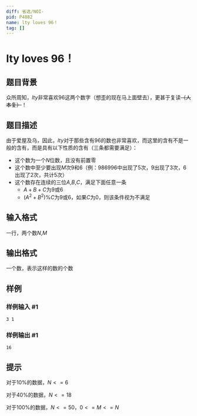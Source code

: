 ```yaml
---
diff: 省选/NOI-
pid: P4882
name: lty loves 96！
tag: []
---
```

# lty loves 96！
## 题目背景

众所周知，$lty$非常喜欢$96$这两个数字（想歪的现在马上面壁去），更甚于复读~~（人本复）~~！
## 题目描述

由于爱屋及乌，因此，$lty$对于那些含有$96$的数也非常喜欢，而这里的含有不是一般的含有，而是具有以下性质的含有（三条都需要满足）：
* 这个数为一个$N$位数，且没有前置零
* 这个数中至少要出现$M$次$9$和$6$（例：$986996$中出现了$5$次，$9$出现了$3$次，$6$出现了$2$次，共计$5$次）
* 这个数存在连续的三位$A$,$B$,$C$，满足下面任意一条
	* $A+B+C$为$9$或$6$
	* $(A^2+B^2)$%$C$为$9$或$6$，如果$C$为$0$，则该条件视为不满足
## 输入格式

一行，两个数$N$,$M$
## 输出格式

一个数，表示这样的数的个数
## 样例

### 样例输入 #1
```
3 1
```
### 样例输出 #1
```
16
```
## 提示

对于10%的数据，$N<=6$

对于40%的数据，$N<=18$

对于100%的数据，$N<=50$，$0<=M<=N$


